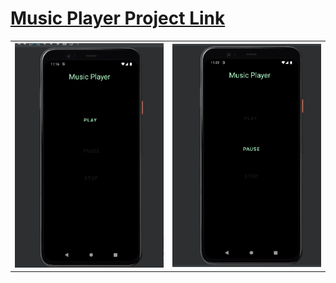 # [Music Player Project Link](https://github.com/ArunPrasanth-V/Music-Player)


<table>
  <tr>
    <th><img src="https://github.com/ArunPrasanth-V/Huawei-Assignments/blob/main/Day%205/src/music%20player%20.png" </img>
    <th><img src="https://github.com/ArunPrasanth-V/Huawei-Assignments/blob/main/Day%205/src/music%20player%202.png"</img>
   </tr>
</table>
